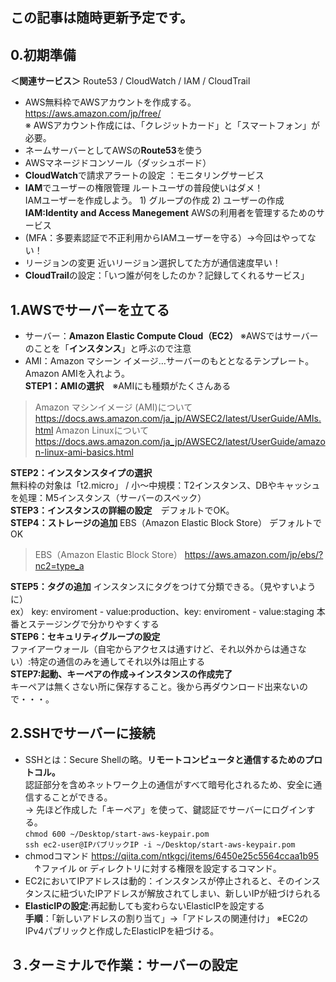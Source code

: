## この記事は随時更新予定です。
## 0.初期準備
**＜関連サービス＞**
Route53 / CloudWatch / IAM / CloudTrail
- AWS無料枠でAWSアカウントを作成する。 https://aws.amazon.com/jp/free/  
※ AWSアカウント作成には、「クレジットカード」と「スマートフォン」が必要。 
- ネームサーバーとしてAWSの**Route53**を使う
- AWSマネージドコンソール（ダッシュボード）
- **CloudWatch**で請求アラートの設定 ：モニタリングサービス
- **IAM**でユーザーの権限管理 ルートユーザの普段使いはダメ！  
  IAMユーザーを作成しよう。 1) グループの作成 2) ユーザーの作成  
  **IAM:Identity and Access Manegement** AWSの利用者を管理するためのサービス
- (MFA：多要素認証で不正利用からIAMユーザーを守る）→今回はやってない！
- リージョンの変更 近いリージョン選択してた方が通信速度早い！
- **CloudTrail**の設定：「いつ誰が何をしたのか？記録してくれるサービス」

## 1.AWSでサーバーを立てる
- サーバー：**Amazon Elastic Compute Cloud（EC2）** ※AWSではサーバーのことを「**インスタンス**」と呼ぶので注意
- AMI：Amazon マシーン イメージ…サーバーのもととなるテンプレート。Amazon AMIを入れよう。  
**STEP1：AMIの選択**　※AMIにも種類がたくさんある  
 > Amazon マシンイメージ (AMI)について https://docs.aws.amazon.com/ja_jp/AWSEC2/latest/UserGuide/AMIs.html
   Amazon Linuxについて https://docs.aws.amazon.com/ja_jp/AWSEC2/latest/UserGuide/amazon-linux-ami-basics.html  
 >
**STEP2：インスタンスタイプの選択**  
  無料枠の対象は「t2.micro」 / 小〜中規模：T2インスタンス、DBやキャッシュを処理：M5インスタンス（サーバーのスペック）  
**STEP3：インスタンスの詳細の設定**　デフォルトでOK。  
**STEP4：ストレージの追加**  EBS（Amazon Elastic Block Store） デフォルトでOK  
 > EBS（Amazon Elastic Block Store） https://aws.amazon.com/jp/ebs/?nc2=type_a  
>
**STEP5：タグの追加** インスタンスにタグをつけて分類できる。（見やすいように）  
ex） key: enviroment - value:production、key: enviroment - value:staging 本番とステージングで分かりやすくする  
**STEP6：セキュリティグループの設定**  
ファイアーウォール（自宅からアクセスは通すけど、それ以外からは通さない）:特定の通信のみを通してそれ以外は阻止する  
**STEP7:起動、キーペアの作成→インスタンスの作成完了**  
キーペアは無くさない所に保存すること。後から再ダウンロード出来ないので・・・。

## 2.SSHでサーバーに接続
- SSHとは：Secure Shellの略。**リモートコンピュータと通信するためのプロトコル。**  
認証部分を含めネットワーク上の通信がすべて暗号化されるため、安全に通信することができる。  
→ 先ほど作成した「キーペア」を使って、鍵認証でサーバーにログインする。  
```chmod 600 ~/Desktop/start-aws-keypair.pom```  
```ssh ec2-user@IPパブリックIP -i ~/Desktop/start-aws-keypair.pom```  
- chmodコマンド https://qiita.com/ntkgcj/items/6450e25c5564ccaa1b95  
　↑ファイル or ディレクトリに対する権限を設定するコマンド。
- EC2においてIPアドレスは動的：インスタンスが停止されると、そのインスタンスに紐づいたIPアドレスが解放されてしまい、新しいIPが紐づけられる  
- **ElasticIPの設定**:再起動しても変わらないElasticIPを設定する  
**手順**：「新しいアドレスの割り当て」→「アドレスの関連付け」 ※EC2のIPv4パブリックと作成したElasticIPを紐づける。

## ３.ターミナルで作業：サーバーの設定
